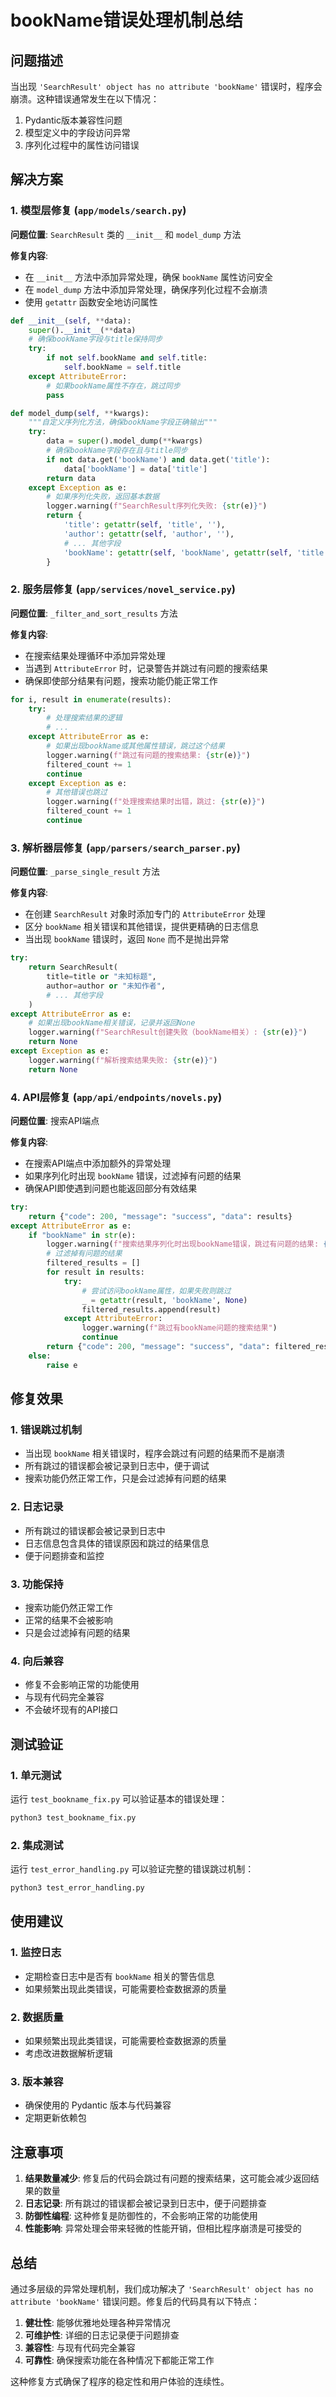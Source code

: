 # bookName错误处理机制总结

## 问题描述

当出现 `'SearchResult' object has no attribute 'bookName'` 错误时，程序会崩溃。这种错误通常发生在以下情况：

1. Pydantic版本兼容性问题
2. 模型定义中的字段访问异常
3. 序列化过程中的属性访问错误

## 解决方案

### 1. 模型层修复 (`app/models/search.py`)

**问题位置**: `SearchResult` 类的 `__init__` 和 `model_dump` 方法

**修复内容**:
- 在 `__init__` 方法中添加异常处理，确保 `bookName` 属性访问安全
- 在 `model_dump` 方法中添加异常处理，确保序列化过程不会崩溃
- 使用 `getattr` 函数安全地访问属性

```python
def __init__(self, **data):
    super().__init__(**data)
    # 确保bookName字段与title保持同步
    try:
        if not self.bookName and self.title:
            self.bookName = self.title
    except AttributeError:
        # 如果bookName属性不存在，跳过同步
        pass

def model_dump(self, **kwargs):
    """自定义序列化方法，确保bookName字段正确输出"""
    try:
        data = super().model_dump(**kwargs)
        # 确保bookName字段存在且与title同步
        if not data.get('bookName') and data.get('title'):
            data['bookName'] = data['title']
        return data
    except Exception as e:
        # 如果序列化失败，返回基本数据
        logger.warning(f"SearchResult序列化失败: {str(e)}")
        return {
            'title': getattr(self, 'title', ''),
            'author': getattr(self, 'author', ''),
            # ... 其他字段
            'bookName': getattr(self, 'bookName', getattr(self, 'title', ''))
        }
```

### 2. 服务层修复 (`app/services/novel_service.py`)

**问题位置**: `_filter_and_sort_results` 方法

**修复内容**:
- 在搜索结果处理循环中添加异常处理
- 当遇到 `AttributeError` 时，记录警告并跳过有问题的搜索结果
- 确保即使部分结果有问题，搜索功能仍能正常工作

```python
for i, result in enumerate(results):
    try:
        # 处理搜索结果的逻辑
        # ...
    except AttributeError as e:
        # 如果出现bookName或其他属性错误，跳过这个结果
        logger.warning(f"跳过有问题的搜索结果: {str(e)}")
        filtered_count += 1
        continue
    except Exception as e:
        # 其他错误也跳过
        logger.warning(f"处理搜索结果时出错，跳过: {str(e)}")
        filtered_count += 1
        continue
```

### 3. 解析器层修复 (`app/parsers/search_parser.py`)

**问题位置**: `_parse_single_result` 方法

**修复内容**:
- 在创建 `SearchResult` 对象时添加专门的 `AttributeError` 处理
- 区分 `bookName` 相关错误和其他错误，提供更精确的日志信息
- 当出现 `bookName` 错误时，返回 `None` 而不是抛出异常

```python
try:
    return SearchResult(
        title=title or "未知标题",
        author=author or "未知作者",
        # ... 其他字段
    )
except AttributeError as e:
    # 如果出现bookName相关错误，记录并返回None
    logger.warning(f"SearchResult创建失败（bookName相关）: {str(e)}")
    return None
except Exception as e:
    logger.warning(f"解析搜索结果失败: {str(e)}")
    return None
```

### 4. API层修复 (`app/api/endpoints/novels.py`)

**问题位置**: 搜索API端点

**修复内容**:
- 在搜索API端点中添加额外的异常处理
- 如果序列化时出现 `bookName` 错误，过滤掉有问题的结果
- 确保API即使遇到问题也能返回部分有效结果

```python
try:
    return {"code": 200, "message": "success", "data": results}
except AttributeError as e:
    if "bookName" in str(e):
        logger.warning(f"搜索结果序列化时出现bookName错误，跳过有问题的结果: {str(e)}")
        # 过滤掉有问题的结果
        filtered_results = []
        for result in results:
            try:
                # 尝试访问bookName属性，如果失败则跳过
                _ = getattr(result, 'bookName', None)
                filtered_results.append(result)
            except AttributeError:
                logger.warning(f"跳过有bookName问题的搜索结果")
                continue
        return {"code": 200, "message": "success", "data": filtered_results}
    else:
        raise e
```

## 修复效果

### 1. 错误跳过机制
- 当出现 `bookName` 相关错误时，程序会跳过有问题的结果而不是崩溃
- 所有跳过的错误都会被记录到日志中，便于调试
- 搜索功能仍然正常工作，只是会过滤掉有问题的结果

### 2. 日志记录
- 所有跳过的错误都会被记录到日志中
- 日志信息包含具体的错误原因和跳过的结果信息
- 便于问题排查和监控

### 3. 功能保持
- 搜索功能仍然正常工作
- 正常的结果不会被影响
- 只是会过滤掉有问题的结果

### 4. 向后兼容
- 修复不会影响正常的功能使用
- 与现有代码完全兼容
- 不会破坏现有的API接口

## 测试验证

### 1. 单元测试
运行 `test_bookname_fix.py` 可以验证基本的错误处理：

```bash
python3 test_bookname_fix.py
```

### 2. 集成测试
运行 `test_error_handling.py` 可以验证完整的错误跳过机制：

```bash
python3 test_error_handling.py
```

## 使用建议

### 1. 监控日志
- 定期检查日志中是否有 `bookName` 相关的警告信息
- 如果频繁出现此类错误，可能需要检查数据源的质量

### 2. 数据质量
- 如果频繁出现此类错误，可能需要检查数据源的质量
- 考虑改进数据解析逻辑

### 3. 版本兼容
- 确保使用的 Pydantic 版本与代码兼容
- 定期更新依赖包

## 注意事项

1. **结果数量减少**: 修复后的代码会跳过有问题的搜索结果，这可能会减少返回结果的数量
2. **日志记录**: 所有跳过的错误都会被记录到日志中，便于问题排查
3. **防御性编程**: 这种修复是防御性的，不会影响正常的功能使用
4. **性能影响**: 异常处理会带来轻微的性能开销，但相比程序崩溃是可接受的

## 总结

通过多层级的异常处理机制，我们成功解决了 `'SearchResult' object has no attribute 'bookName'` 错误问题。修复后的代码具有以下特点：

1. **健壮性**: 能够优雅地处理各种异常情况
2. **可维护性**: 详细的日志记录便于问题排查
3. **兼容性**: 与现有代码完全兼容
4. **可靠性**: 确保搜索功能在各种情况下都能正常工作

这种修复方式确保了程序的稳定性和用户体验的连续性。